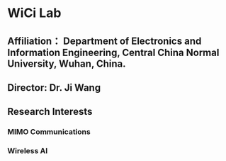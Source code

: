 # WiCi Lab
## Affiliation： Department of Electronics and Information Engineering, Central China Normal University, Wuhan, China.
## Director: Dr. Ji Wang
## Research Interests
   ### MIMO Communications
   ### Wireless AI

